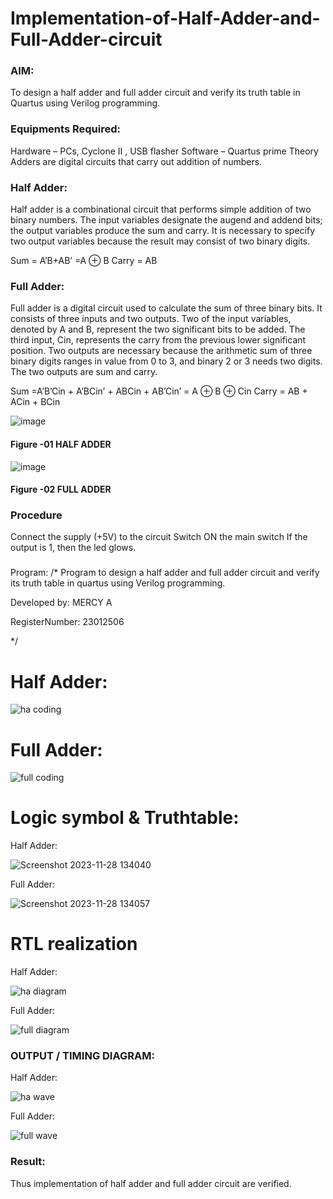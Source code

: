 
# Implementation-of-Half-Adder-and-Full-Adder-circuit

### AIM:
To design a half adder and full adder circuit and verify its truth table in Quartus using Verilog programming.

### Equipments Required:
Hardware – PCs, Cyclone II , USB flasher
Software – Quartus prime
Theory
Adders are digital circuits that carry out addition of numbers.

### Half Adder:

Half adder is a combinational circuit that performs simple addition of two binary numbers. The input variables designate the augend and addend bits; the output variables produce the sum and carry. It is necessary to specify two output variables because the result may consist of two binary digits.

Sum = A’B+AB’ =A ⊕ B Carry = AB

### Full Adder:

Full adder is a digital circuit used to calculate the sum of three binary bits. It consists of three inputs and two outputs. Two of the input variables, denoted by A and B, represent the two significant bits to be added. The third input, Cin, represents the carry from the previous lower significant position. Two outputs are necessary because the arithmetic sum of three binary digits ranges in value from 0 to 3, and binary 2 or 3 needs two digits. The two outputs are sum and carry.

Sum =A’B’Cin + A’BCin’ + ABCin + AB’Cin’ = A ⊕ B ⊕ Cin Carry = AB + ACin + BCin

 ![image](https://user-images.githubusercontent.com/36288975/163552156-a13e5a56-c638-4110-97d9-8896907c8d25.png)

#### Figure -01 HALF ADDER 


![image](https://user-images.githubusercontent.com/36288975/163552057-b3547877-6d07-45b4-b7e0-bcfebfad9e1d.png)

#### Figure -02 FULL ADDER 

### Procedure

Connect the supply (+5V) to the circuit
Switch ON the main switch
If the output is 1, then the led glows.
### 
Program:
/*
Program to design a half adder and full adder circuit and verify its truth table in quartus using Verilog programming.

Developed by: MERCY A

RegisterNumber: 23012506 

*/ 
# Half Adder:

![ha coding](https://github.com/mercyarulappan/Exp-02-Implementation-of-Half-Adder-and-Full-Adder-circuit/assets/149233730/bb562efc-75da-4a47-a9d7-0d5c0e530547)


# Full Adder:

![full coding](https://github.com/mercyarulappan/Exp-02-Implementation-of-Half-Adder-and-Full-Adder-circuit/assets/149233730/0aec15ae-7b99-4e3e-8fa5-0568110ebb38)


# Logic symbol & Truthtable:

Half Adder:

![Screenshot 2023-11-28 134040](https://github.com/mercyarulappan/Exp-02-Implementation-of-Half-Adder-and-Full-Adder-circuit/assets/149233730/2d6f1832-c884-468f-92c6-bd72b65f15c2)

Full Adder:

![Screenshot 2023-11-28 134057](https://github.com/mercyarulappan/Exp-02-Implementation-of-Half-Adder-and-Full-Adder-circuit/assets/149233730/9ca1d38d-6311-4f73-8591-82304f55acdd)



# RTL realization

Half Adder:


![ha diagram](https://github.com/mercyarulappan/Exp-02-Implementation-of-Half-Adder-and-Full-Adder-circuit/assets/149233730/ce858fc7-21b6-4c6a-a137-fb75bfd4c3bb)



Full Adder:


![full diagram](https://github.com/mercyarulappan/Exp-02-Implementation-of-Half-Adder-and-Full-Adder-circuit/assets/149233730/dde23d00-4bb4-4d00-a9ac-7695ced7b6eb)






### OUTPUT / TIMING DIAGRAM:

Half Adder:


![ha wave](https://github.com/mercyarulappan/Exp-02-Implementation-of-Half-Adder-and-Full-Adder-circuit/assets/149233730/8800fca6-efbc-486b-bf70-1fa6e467e691)


Full Adder:

![full wave](https://github.com/mercyarulappan/Exp-02-Implementation-of-Half-Adder-and-Full-Adder-circuit/assets/149233730/8e5e3603-f28b-4b29-b097-d7c85ab1c116)





### Result:

Thus implementation of half adder and full adder circuit are verified.


